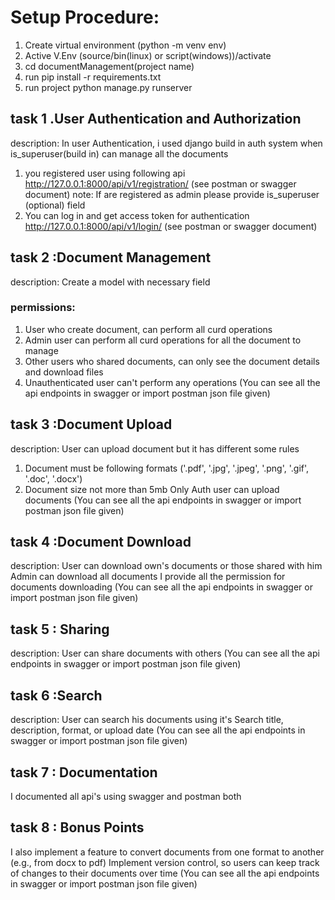 # Setup Procedure:
1. Create virtual environment (python -m venv env)
2. Active V.Env (source/bin(linux) or script(windows))/activate
3. cd documentManagement(project name)
4. run pip install -r requirements.txt
5. run project python manage.py runserver

## task 1 .User Authentication and Authorization

description: In user Authentication, i used django build in auth system when is_superuser(build in) can manage all the documents
1. you registered user using following api 
    http://127.0.0.1:8000/api/v1/registration/
   (see postman or swagger document)
note: If are registered as admin please provide is_superuser (optional) field
2. You can log in and get access token for authentication
http://127.0.0.1:8000/api/v1/login/
(see postman or swagger document)

## task 2 :Document Management

description: Create a model with necessary field
### permissions:
1. User who create document, can perform all curd operations
2. Admin user can perform all curd operations for all the document to manage
3. Other users who shared documents, can only see the document details and download files
4. Unauthenticated user can't perform any operations
   (You can see all the api endpoints in swagger or import postman json file given)

## task 3 :Document Upload
description: User can upload document but it has different some rules 
1. Document must be following formats
   ('.pdf', '.jpg', '.jpeg', '.png', '.gif', '.doc', '.docx')
2. Document size not more than 5mb
Only Auth user can upload documents
(You can see all the api endpoints in swagger or import postman json file given)

## task 4 :Document Download
description: User can download own's documents or those shared with him
Admin can download all documents
I provide all the permission for documents downloading 
(You can see all the api endpoints in swagger or import postman json file given)

## task 5 : Sharing
description: User can share documents with others
(You can see all the api endpoints in swagger or import postman json file given)

## task 6 :Search
description: User can search his documents using it's Search title, description, format, or 
upload date
(You can see all the api endpoints in swagger or import postman json file given)

## task 7 : Documentation
I documented all api's using swagger and postman both

## task 8 : Bonus Points
I also implement a feature to convert documents from one format to another (e.g., from docx 
to pdf)
Implement version control, so users can keep track of changes to their documents over 
time
(You can see all the api endpoints in swagger or import postman json file given)